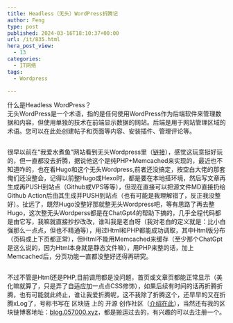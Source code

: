 ```yaml
---
title: Headless（无头）WordPress折腾记
author: Feng
type: post
published: 2024-03-16T18:10:37+00:00
url: /it/835.html
hera_post_view:
  - 13
categories:
  - IT网络
tags:
  - Wordpress

---
```

什么是Headless WordPress？  
无头WordPress是一个术语，指的是任何使用WordPress作为后端软件来管理数据和内容，但使用单独的技术在前端显示数据的网站。后端是用于网站管理区域的术语。您可以在此处创建帖子和页面等内容、安装插件、管理评论等。

<!--more-->

<img decoding="async" src="https://api.uu126.cn/wp-content/uploads/2024/03/headless-wordpress-explained-og.png" alt="" /> 

很早以前在“我爱水煮鱼”网站看到无头Wordpress里（[链接][1]），感觉这玩意挺好玩的，但一直都没去折腾，据说他这个是纯PHP+Memcached来实现的，最近也不知道咋的，也在看Hugo和这个无头Wordpress,前者还没搞定，按空白大佬的那套俺们还没整会，记得以前整Hugo或Hexo时，都是要在本地搭环境，然后写文章再生成再PUSH到站点（Github或VPS等等），但现在直接可以把源文件MD直接扔给Github Action后由其生成并PUSH到站点（也有可能是我理解错了，反正我没整好）。扯远了，既然Hugo没整好那就整无头Wordpress吧，等有思路了再去整Hugo，这次整无头Wordperss都是在ChatGpt4的帮助下搞的，几乎全程代码都是由它写，我嘛就直接抄抄改改，谁叫我是老白呀（我对老白的定义就是：比小白强那么一点点，但也不精通等），用过Html和PHP都能成功调取，其中Html版分布（页码或上下页都正常），但Html不能用Memcached来缓存（至少那个ChatGpt是这么说的，因为Html本身就是静态文件嘛），用PHP来整的话，加上Memcached后，分页功能一直都没整好还得再研究。

<img decoding="async" src="https://api.uu126.cn/wp-content/uploads/2024/03/headless-wordpress-explained-og-2.png" alt="" /> 

不过不管是Html还是PHP,目前调用都是没问题，首页或文章页都能正常显示（美化嘛就算了，只是弄了自适应加一点点CSS修饰），如果后续有时间的话再折腾折腾，也有可能就此终止，谁让我爱折腾呢，这不我除了折腾这个，还早早的又在折腾xLog了，号称书写在 区块链 上的 开源 创作社区（[介绍在此][2]），当然还有我的区块链博客地址：[blog.057000.xyz][3]，都是搬运过去的，有兴趣的可以去注册一个。

 [1]: https://blog.wpjam.com/article/headless-wordpress/ "链接"
 [2]: https://xlog.app/about "介绍在此"
 [3]: https://blog.057000.xyz/ "blog.057000.xyz"
